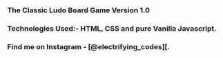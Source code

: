 ### The Classic Ludo Board Game Version 1.0 

### Technologies Used:- HTML, CSS and pure Vanilla Javascript.

### Find me on Instagram - [@electrifying_codes][.

[Instagram]: https://www.instagram.com/electrifying_codes